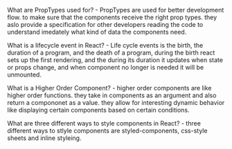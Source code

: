 What are PropTypes used for?
	 - PropTypes are used for better development flow. to make sure that the components receive the right prop types. they aslo provide a specification for other developers reading the code to understand imedately what kind of data the components need.

What is a lifecycle event in React?
	 - Life cycle events is the birth, the duration of a program, and the death of a program, during the birth react sets up the first rendering, and the during its duration it updates when state or props change, and when component no longer is needed it will be unmounted.

What is a Higher Order Component?
	- higher order components are like higher order functions. they take in components as an argument and also return a compononet as a value. they allow for interesting dynamic behavior like displaying certain components based on certain conditions.

What are three different ways to style components in React?
	- three different ways to stlyle components are styled-components, css-style sheets and inline styleing.
